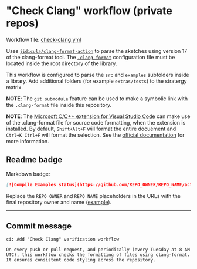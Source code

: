 # "Check Clang" workflow (private repos)

Workflow file: [check-clang.yml](check-clang.yml)

Uses [`jidicula/clang-format-action`](https://github.com/jidicula/clang-format-action) to parse the sketches using version 17 of the clang-format tool. The [`.clang-format`](.clang-format) configuration file must be located inside the root directory of the library.

This workflow is configured to parse the `src` and `examples` subfolders inside a library. Add additional folders (for example `extras/tests`) to the stratergy matrix. 

**NOTE**: The `git submodule` feature can be used to make a symbolic link with the `.clang-format` file inside this repository.

**NOTE**: The [Microsoft C/C++ extension for Visual Studio Code](https://marketplace.visualstudio.com/items?itemName=ms-vscode.cpptools) can make use of the .clang-format file for source code formatting, when the extension is installed. By default, `Shift+Alt+F` will format the entire docuement and `Ctrl+K Ctrl+F` will format the selection. See the [official documentation](https://code.visualstudio.com/docs/cpp/cpp-ide#_code-formatting) for more information.

## Readme badge

Markdown badge:

```markdown
[![Compile Examples status](https://github.com/REPO_OWNER/REPO_NAME/actions/workflows/check-clang.yml/badge.svg)](https://github.com/REPO_OWNER/REPO_NAME/actions/workflows/check-clang.yml)
```

Replace the `REPO_OWNER` and `REPO_NAME` placeholders in the URLs with the final repository owner and name ([example](https://raw.githubusercontent.com/arduino-libraries/ArduinoIoTCloud/master/README.md)).

---

## Commit message

```
ci: Add "Check Clang" verification workflow

On every push or pull request, and periodically (every Tuesday at 8 AM UTC), this workflow checks the formatting of files using clang-format. It ensures consistent code styling across the repository.

```